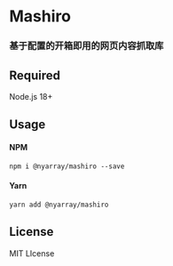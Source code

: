 # Mashiro
### 基于配置的开箱即用的网页内容抓取库

## Required

Node.js 18+


## Usage

#### NPM
```
npm i @nyarray/mashiro --save
```
#### Yarn
```
yarn add @nyarray/mashiro
```

## License

MIT LIcense
